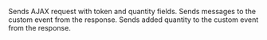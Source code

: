Sends AJAX request with token and quantity fields.
Sends messages to the custom event from the response.
Sends added quantity to the custom event from the response.
